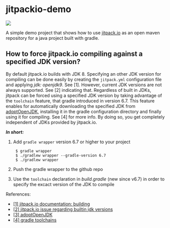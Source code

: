 # jitpackio-demo

[![](https://jitpack.io/v/arthurpicht/jitpackio-demo.svg)](https://jitpack.io/#arthurpicht/jitpackio-demo)

A simple demo project that shows how to use [jitpack.io](https://jitpack.io) as an open maven repository for a java project built with gradle.

## How to force jitpack.io compiling against a specified JDK version?

By default jitpack.io builds with JDK 8. Specifying an other JDK version for compiling can be done easily by creating the `jitpack.yml` configuration file and applying *jdk: openjdk9*. See [1]. However, current JDK versions are not always supported. See [2] indicating that. Regardless of built in JDKs, jitpack can be forced using a specified JDK version by taking advantage of the `toolchain` feature, that gradle introduced in version 6.7. This feature enables for automatically downloading the specified JDK from [adoptOpenJDK](https://adoptopenjdk.net), installing it in the gradle configuration directory and finally using it for compiling. See [4] for more info. By doing so, you get completely independent of JDKs provided by jitpack.io.

***In short:***

1. Add `gradle wrapper` version 6.7 or higher to your project

        $ gradle wrapper
        $ ./gradlew wrapper --gradle-version 6.7
        $ ./gradlew wrapper

2. Push the gradle wrapper to the github repo

2. Use the `toolchain` declaration in *build.gradle* (new since v6.7) in order to specify the excact version of the JDK to compile

References:

* [[1] jitpack.io documentation: building](https://jitpack.io/docs/BUILDING/#java-version)
* [[2] jitpack.io issue regarding builtin jdk versions](https://github.com/jitpack/jitpack.io/issues/3845)
* [[3] adoptOpenJDK](https://adoptopenjdk.net)
* [[4] gradle toolchains](https://docs.gradle.org/6.7/userguide/toolchains.html)
